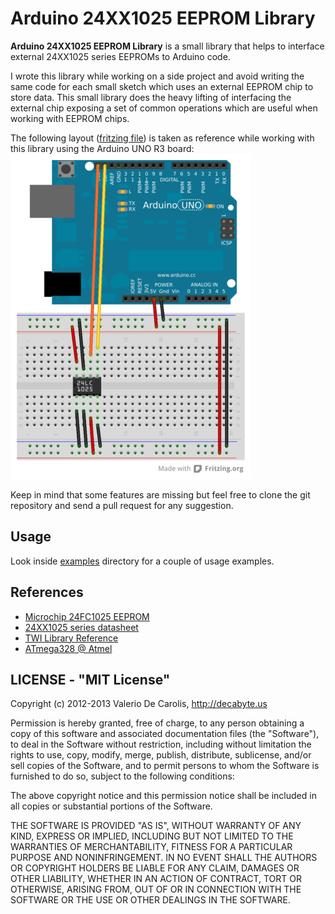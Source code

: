 Arduino 24XX1025 EEPROM Library
=============================

__Arduino 24XX1025 EEPROM Library__ is a small library that helps to
interface external 24XX1025 series EEPROMs to Arduino code.

I wrote this library while working on a side project and avoid writing the same
code for each small sketch which uses an external EEPROM chip to store data.
This small library does the heavy lifting of interfacing the external chip exposing 
a set of common operations which are useful when working with EEPROM chips. 

The following layout ([fritzing file](docs/24LC1025.fzz)) is taken as reference while working with this library using the Arduino UNO R3 board:
![eeprom_layout](docs/24LC1025_bb_small.png)

Keep in mind that some features are missing but feel free to clone the git repository and send a pull request for any suggestion.

## Usage

Look inside [examples](examples) directory for a couple of usage examples.

## References

* [Microchip 24FC1025 EEPROM](http://www.microchip.com/wwwproducts/Devices.aspx?dDocName=en024639)
* [24XX1025 series datasheet](http://ww1.microchip.com/downloads/en/DeviceDoc/21941K.pdf)
* [TWI Library Reference](http://playground.arduino.cc/Main/WireLibraryDetailedReference)
* [ATmega328 @ Atmel](http://www.atmel.com/devices/atmega328.aspx)

## LICENSE - "MIT License"

Copyright (c) 2012-2013 Valerio De Carolis, http://decabyte.us

Permission is hereby granted, free of charge, to any person
obtaining a copy of this software and associated documentation
files (the "Software"), to deal in the Software without
restriction, including without limitation the rights to use,
copy, modify, merge, publish, distribute, sublicense, and/or sell
copies of the Software, and to permit persons to whom the
Software is furnished to do so, subject to the following
conditions:

The above copyright notice and this permission notice shall be
included in all copies or substantial portions of the Software.

THE SOFTWARE IS PROVIDED "AS IS", WITHOUT WARRANTY OF ANY KIND,
EXPRESS OR IMPLIED, INCLUDING BUT NOT LIMITED TO THE WARRANTIES
OF MERCHANTABILITY, FITNESS FOR A PARTICULAR PURPOSE AND
NONINFRINGEMENT. IN NO EVENT SHALL THE AUTHORS OR COPYRIGHT
HOLDERS BE LIABLE FOR ANY CLAIM, DAMAGES OR OTHER LIABILITY,
WHETHER IN AN ACTION OF CONTRACT, TORT OR OTHERWISE, ARISING
FROM, OUT OF OR IN CONNECTION WITH THE SOFTWARE OR THE USE OR
OTHER DEALINGS IN THE SOFTWARE.
